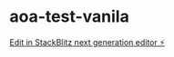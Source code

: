 # aoa-test-vanila

[Edit in StackBlitz next generation editor ⚡️](https://stackblitz.com/~/github.com/EntropyReversed/aoa-test-vanila)